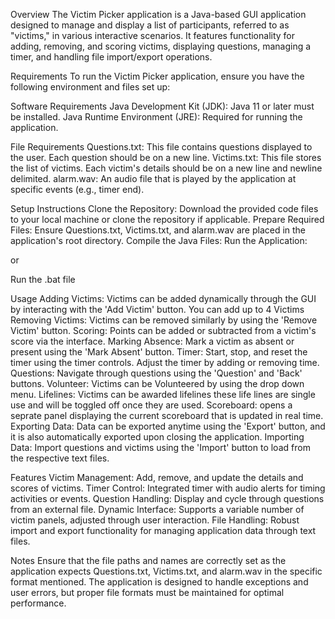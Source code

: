 

Overview
The Victim Picker application is a Java-based GUI application designed to manage and display a list of participants, referred to as "victims," in various interactive scenarios.
It features functionality for adding, removing, and scoring victims, displaying questions, managing a timer, and handling file import/export operations.

Requirements
To run the Victim Picker application, ensure you have the following environment and files set up:

Software Requirements
Java Development Kit (JDK): Java 11 or later must be installed.
Java Runtime Environment (JRE): Required for running the application.

File Requirements
Questions.txt: This file contains questions displayed to the user. Each question should be on a new line.
Victims.txt: This file stores the list of victims. Each victim's details should be on a new line and newline delimited.
alarm.wav: An audio file that is played by the application at specific events (e.g., timer end).

Setup Instructions
Clone the Repository: Download the provided code files to your local machine or clone the repository if applicable.
Prepare Required Files: Ensure Questions.txt, Victims.txt, and alarm.wav are placed in the application's root directory.
Compile the Java Files: 
Run the Application: 

or 

Run the .bat file

Usage
Adding Victims: Victims can be added dynamically through the GUI by interacting with the 'Add Victim' button. You can add up to 4 Victims 
Removing Victims: Victims can be removed similarly by using the 'Remove Victim' button.
Scoring: Points can be added or subtracted from a victim's score via the interface.
Marking Absence: Mark a victim as absent or present using the 'Mark Absent' button.
Timer: Start, stop, and reset the timer using the timer controls. Adjust the timer by adding or removing time.
Questions: Navigate through questions using the 'Question' and 'Back' buttons.
Volunteer: Victims can be Volunteered by using the drop down menu.
Lifelines: Victims can be awarded lifelines these life lines are single use and will be toggled off once they are used.
Scoreboard: opens a seprate panel displaying the current scoreboard that is updated in real time.
Exporting Data: Data can be exported anytime using the 'Export' button, and it is also automatically exported upon closing the application.
Importing Data: Import questions and victims using the 'Import' button to load from the respective text files.

Features
Victim Management: Add, remove, and update the details and scores of victims.
Timer Control: Integrated timer with audio alerts for timing activities or events.
Question Handling: Display and cycle through questions from an external file.
Dynamic Interface: Supports a variable number of victim panels, adjusted through user interaction.
File Handling: Robust import and export functionality for managing application data through text files.

Notes
Ensure that the file paths and names are correctly set as the application expects Questions.txt, Victims.txt, and alarm.wav in the specific format mentioned.
The application is designed to handle exceptions and user errors, but proper file formats must be maintained for optimal performance.